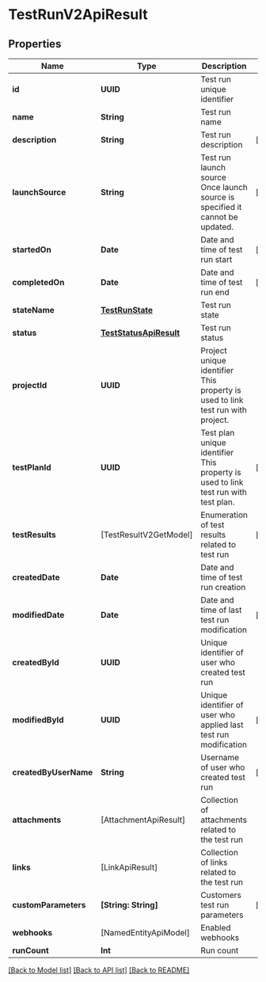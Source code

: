 # TestRunV2ApiResult

## Properties
Name | Type | Description | Notes
------------ | ------------- | ------------- | -------------
**id** | **UUID** | Test run unique identifier | 
**name** | **String** | Test run name | 
**description** | **String** | Test run description | [optional] 
**launchSource** | **String** | Test run launch source              Once launch source is specified it cannot be updated. | [optional] 
**startedOn** | **Date** | Date and time of test run start | [optional] 
**completedOn** | **Date** | Date and time of test run end | [optional] 
**stateName** | [**TestRunState**](TestRunState.md) | Test run state | 
**status** | [**TestStatusApiResult**](TestStatusApiResult.md) | Test run status | 
**projectId** | **UUID** | Project unique identifier              This property is used to link test run with project. | 
**testPlanId** | **UUID** | Test plan unique identifier              This property is used to link test run with test plan. | [optional] 
**testResults** | [TestResultV2GetModel] | Enumeration of test results related to test run | [optional] 
**createdDate** | **Date** | Date and time of test run creation | 
**modifiedDate** | **Date** | Date and time of last test run  modification | [optional] 
**createdById** | **UUID** | Unique identifier of user who created test run | 
**modifiedById** | **UUID** | Unique identifier of user who applied last test run  modification | [optional] 
**createdByUserName** | **String** | Username of user who created test run | [optional] 
**attachments** | [AttachmentApiResult] | Collection of attachments related to the test run | 
**links** | [LinkApiResult] | Collection of links related to the test run | 
**customParameters** | **[String: String]** | Customers test run parameters | [optional] 
**webhooks** | [NamedEntityApiModel] | Enabled webhooks | 
**runCount** | **Int** | Run count | 

[[Back to Model list]](../README.md#documentation-for-models) [[Back to API list]](../README.md#documentation-for-api-endpoints) [[Back to README]](../README.md)


